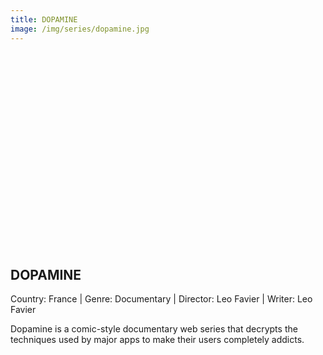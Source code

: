 ```yaml
---
title: DOPAMINE 
image: /img/series/dopamine.jpg
---
```

<iframe width="560" height="315" src="" frameborder="0" allow="accelerometer; autoplay; encrypted-media; gyroscope; picture-in-picture" allowfullscreen></iframe>

## DOPAMINE 
Country: France | Genre: Documentary | Director: Leo Favier | Writer: Leo Favier 

Dopamine is a comic-style documentary web series that decrypts the techniques used by major apps to make their users completely addicts.